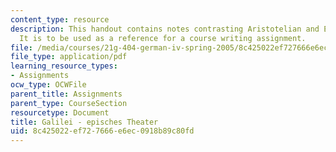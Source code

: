 ```yaml
---
content_type: resource
description: This handout contains notes contrasting Aristotelian and Epic theater.
  It is to be used as a reference for a course writing assignment.
file: /media/courses/21g-404-german-iv-spring-2005/8c425022ef727666e6ec0918b89c80fd_MIT21G_404S05_formentheate.pdf
file_type: application/pdf
learning_resource_types:
- Assignments
ocw_type: OCWFile
parent_title: Assignments
parent_type: CourseSection
resourcetype: Document
title: Galilei - episches Theater
uid: 8c425022-ef72-7666-e6ec-0918b89c80fd
---
```

